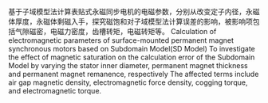 基于子域模型法计算表贴式永磁同步电机的电磁参数，分别从改变定子内径，永磁体厚度，永磁体剩磁入手，探究磁饱和对子域模型法计算误差的影响，被影响项包括气隙磁密，电磁力密度，齿槽转矩，电磁转矩等。
Calculation of electromagnetic parameters of surface-mounted permanent magnet synchronous motors based on Subdomain Model(SD Model)
To investigate the effect of magnetic saturation on the calculation error of the Subdomain Model by varying the stator inner diameter, permanent magnet thickness and permanent magnet remanence, respectively
The affected terms include air gap magnetic density, electromagnetic force density, cogging torque, and electromagnetic torque.
